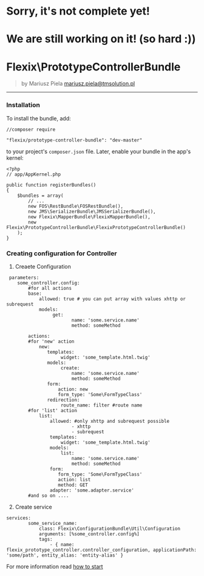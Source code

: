 


# Sorry, it's not complete yet! 
# We are still working on it! (so hard :))

# Flexix\PrototypeControllerBundle

>by Mariusz Piela <mariusz.piela@tmsolution.pl>


---


### Installation

To install the bundle, add: 

```
//composer require

"flexix/prototype-controller-bundle": "dev-master"
```

to your project's `composer.json` file. Later, enable your bundle in the app's kernel:


```
<?php
// app/AppKernel.php

public function registerBundles()
{
    $bundles = array(
        // ...
        new FOS\RestBundle\FOSRestBundle(),
        new JMS\SerializerBundle\JMSSerializerBundle(),
        new Flexix\MapperBundle\FlexixMapperBundle(),
        new Flexix\PrototypeControllerBundle\FlexixPrototypeControllerBundle()
    );
}
```



### Creating configuration for Controller

1. Creaete Configuration
```
 parameters:    
    some_controller.config: 
        #for all actions
        base:
            allowed: true # you can put array with values xhttp or subrequest
            models:
                 get:
                        name: 'some.service.name'
                        method: someMethod
   
        actions: 
        #for 'new' action
            new:
               templates:
                    widget: 'some_template.html.twig'
               models:
                    create:
                        name: 'some.service.name'
                        method: someMethod
               form: 
                   action: new 
                   form_type: 'Some\FormTypeClass'
               redirection: 
                    route_name: filter #route name
        #for 'list' action            
            list:
                allowed: #only xhttp and subrequest possible
                        - xhttp
                        - subrequest
                templates:
                    widget: 'some_template.html.twig' 
                models:
                    list:
                        name: 'some.service.name'
                        method: someMethod
                form: 
                   form_type: 'Some\FormTypeClass'
                   action: list
                   method: GET
                adapter: 'some.adapter.service'
        #and so on ....          
``` 

2. Create service

```       
services:
        some_service_name:
            class: Flexix\ConfigurationBundle\Util\Configuration
            arguments: [%some_controller.config%]
            tags:
                - { name: flexix_prototype_controller.controller_configuration, applicationPath: 'some/path', entity_alias: 'entity-alias' }       
 ```      
       
       
  
For more information read [how to start](https://github.com/flexix/PrototypeControllerBundle/blob/master/Resources/config/docs/how%20to%20start.md)     
       
       
